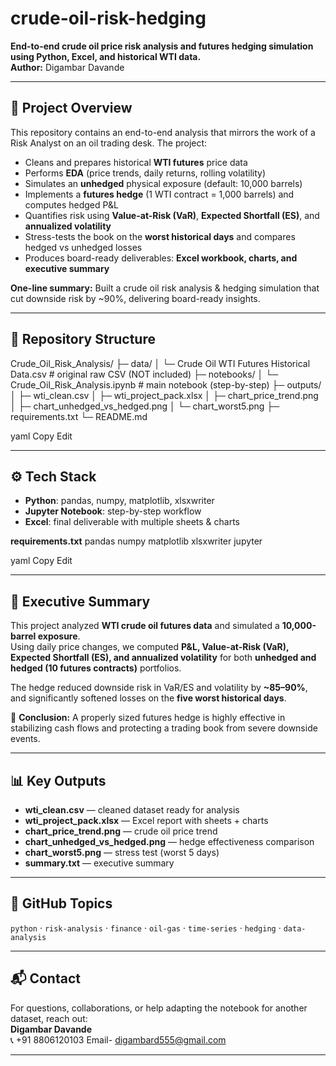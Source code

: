 # crude-oil-risk-hedging

**End-to-end crude oil price risk analysis and futures hedging simulation using Python, Excel, and historical WTI data.**  
**Author:** Digambar Davande  

---

## 🔎 Project Overview
This repository contains an end-to-end analysis that mirrors the work of a Risk Analyst on an oil trading desk. The project:

- Cleans and prepares historical **WTI futures** price data  
- Performs **EDA** (price trends, daily returns, rolling volatility)  
- Simulates an **unhedged** physical exposure (default: 10,000 barrels)  
- Implements a **futures hedge** (1 WTI contract = 1,000 barrels) and computes hedged P&L  
- Quantifies risk using **Value-at-Risk (VaR)**, **Expected Shortfall (ES)**, and **annualized volatility**  
- Stress-tests the book on the **worst historical days** and compares hedged vs unhedged losses  
- Produces board-ready deliverables: **Excel workbook, charts, and executive summary**  

**One-line summary:** Built a crude oil risk analysis & hedging simulation that cut downside risk by ~90%, delivering board-ready insights.  

---

## 📁 Repository Structure
Crude_Oil_Risk_Analysis/
├─ data/
│ └─ Crude Oil WTI Futures Historical Data.csv # original raw CSV (NOT included)
├─ notebooks/
│ └─ Crude_Oil_Risk_Analysis.ipynb # main notebook (step-by-step)
├─ outputs/
│ ├─ wti_clean.csv
│ ├─ wti_project_pack.xlsx
│ ├─ chart_price_trend.png
│ ├─ chart_unhedged_vs_hedged.png
│ └─ chart_worst5.png
├─ requirements.txt
└─ README.md

yaml
Copy
Edit

---

## ⚙️ Tech Stack
- **Python**: pandas, numpy, matplotlib, xlsxwriter  
- **Jupyter Notebook**: step-by-step workflow  
- **Excel**: final deliverable with multiple sheets & charts  

**requirements.txt**
pandas
numpy
matplotlib
xlsxwriter
jupyter

yaml
Copy
Edit

---

## 🧾 Executive Summary
This project analyzed **WTI crude oil futures data** and simulated a **10,000-barrel exposure**.  
Using daily price changes, we computed **P&L, Value-at-Risk (VaR), Expected Shortfall (ES), and annualized volatility** for both **unhedged and hedged (10 futures contracts)** portfolios.  

The hedge reduced downside risk in VaR/ES and volatility by **~85–90%**, and significantly softened losses on the **five worst historical days**.  

📌 **Conclusion:** A properly sized futures hedge is highly effective in stabilizing cash flows and protecting a trading book from severe downside events.  

---

## 📊 Key Outputs
- **wti_clean.csv** — cleaned dataset ready for analysis  
- **wti_project_pack.xlsx** — Excel report with sheets + charts  
- **chart_price_trend.png** — crude oil price trend  
- **chart_unhedged_vs_hedged.png** — hedge effectiveness comparison  
- **chart_worst5.png** — stress test (worst 5 days)  
- **summary.txt** — executive summary  

---

## 🔖 GitHub Topics
`python` · `risk-analysis` · `finance` · `oil-gas` · `time-series` · `hedging` · `data-analysis`  

---

## 📬 Contact
For questions, collaborations, or help adapting the notebook for another dataset, reach out:  
**Digambar Davande**  
📞 +91 8806120103 
Email- digambard555@gmail.com

---
